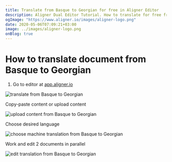 ```yaml
---
title: Translate from Basque to Georgian for free in Aligner Editor
description: Aligner Dual Editor Tutorial. How to translate for free from Basque to Georgian. Aligner is multilingual document management platform. 
ogImage: "https://www.aligner.io/images/aligner-logo.png"
date: 2020-05-06T07:09:21+03:00
image: ../images/aligner-logo.png
onBlog: true
---
```


# How to translate document from Basque to Georgian

1. Go to editor at [app.aligner.io](https://app.aligner.io "Aligner App web page")

![translate from Basque to Georgian](../aligner-blank-editor.png "translate from Basque to Georgian")

Copy-paste content or upload content

![upload content from Basque to Georgian](../aligner-uploaded-document.png "upload content from Basque to Georgian")

Choose desired language

![choose machine translation from Basque to Georgian](../aligner-language-dropdown.png "choose machine translation from Basque to Georgian")

Work and edit 2 documents in parallel

![edit translation from Basque to Georgian](../aligner-double-sitded-editor.png "edit translation from Basque to Georgian")

